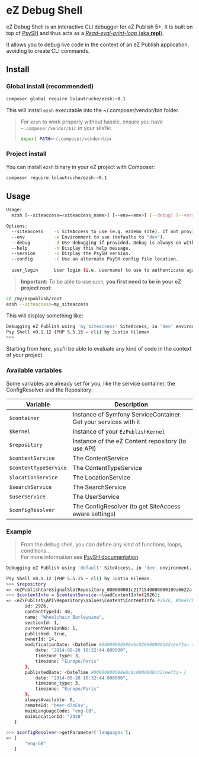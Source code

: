 # eZ Debug Shell

eZ Debug Shell is an interactive CLI debugger for eZ Publish 5+.
It is built on top of [PsySH](http://psysh.org) and thus acts as a [*Read-eval-print-loop* (aka **repl**)](http://en.wikipedia.org/wiki/Read%E2%80%93eval%E2%80%93print_loop).

It allows you to debug live code in the context of an eZ Publish application, avoiding to create CLI commands.

## Install
### Global install (recommended)
```bash
composer global require lolautruche/ezsh:~0.1
```

This will install `ezsh` executable into the ~/.composer/vendor/bin folder.

> For `ezsh` to work properly without hassle, ensure you have `~.composer/vendor/bin` in your `$PATH`:
>
> ```bash
> export PATH=~/.composer/vendor/bin
> ```

### Project install
You can install `ezsh` binary in your eZ project with Composer:

```bash
composer require lolautruche/ezsh:~0.1
```

## Usage
```bash
Usage:
  ezsh [--siteaccess=<siteaccess_name>] [--env=<env>] [--debug] [--version] [--help] [user_login]

Options:
  --siteaccess    -s SiteAccess to use (e.g. ezdemo_site). If not provided, fallbacks to configured default SiteAccess.
  --env           -e Environment to use (defaults to "dev").
  --debug         -d Use debugging if provided. Debug is always on with "dev" environment.
  --help          -h Display this help message.
  --version       -v Display the PsySH version.
  --config        -c Use an alternate PsySH config file location.
  
  user_login      User login (i.e. username) to use to authenticate against the repository. If not provided, anonymous user will be used.
```

> **Important:** To be able to use `ezsh`, **you first need to be in your eZ project root**:

```bash
cd /my/ezpublish/root
ezsh --siteaccess=my_siteaccess
```

This will display something like:

```bash
Debugging eZ Publish using 'my_siteaccess' SiteAccess, in 'dev' environment.
Psy Shell v0.1.12 (PHP 5.5.15 — cli) by Justin Hileman
>>>
```

Starting from here, you'll be able to evaluate any kind of code in the context of your project.

### Available variables
Some variables are already set for you, like the service container, the ConfigResolver and the Repository:

| Variable              | Description                                                     |
|-----------------------|-----------------------------------------------------------------|
| `$container`          | Instance of Symfony ServiceContainer. Get your services with it |
| `$kernel`             | Instance of your `EzPublishKernel`                              |
| `$repository`         | Instance of the eZ Content repository (to use API)              |
| `$contentService`     | The ContentService                                              |
| `$contentTypeService` | The ContentTypeService                                          |
| `$locationService`    | The LocationService                                             |
| `$searchService`      | The SearchService                                               |
| `$userService`        | The UserService                                                 |
| `$configResolver`     | The ConfigResolver (to get SiteAccess aware settings)           |

### Example

> From the debug shell, you can define any kind of functions, loops, conditions...<br>
> For more information see [PsySH documentation](http://psysh.org).

```bash
Debugging eZ Publish using 'default' SiteAccess, in 'dev' environment.

Psy Shell v0.1.12 (PHP 5.5.15 — cli) by Justin Hileman
>>> $repository
=> <eZPublishCoreSignalSlotRepository_000000001c2171540000000109a6622a #000000005890a1640000000113a69e24> {}
>>> $contentInfo = $contentService->loadContentInfo(2926);
=> <eZ\Publish\API\Repository\Values\Content\ContentInfo #2926, Wheelchair Barleywine {
       id: 2926,
       contentTypeId: 40,
       name: "Wheelchair Barleywine",
       sectionId: 1,
       currentVersionNo: 1,
       published: true,
       ownerId: 14,
       modificationDate: <DateTime #00000000588e6c020000000142ceef3a> {
           date: "2014-08-28 10:32:44.000000",
           timezone_type: 3,
           timezone: "Europe/Paris"
       },
       publishedDate: <DateTime #00000000588e6c0c0000000142ceef3a> {
           date: "2014-08-28 10:32:44.000000",
           timezone_type: 3,
           timezone: "Europe/Paris"
       },
       alwaysAvailable: 0,
       remoteId: "beer-d7nEsv",
       mainLanguageCode: "eng-GB",
       mainLocationId: "2928"
   }

>>> $configResolver->getParameter('languages');
=> [
       "eng-GB"
   ]
```
